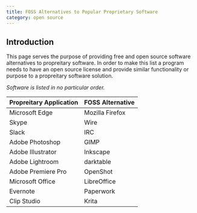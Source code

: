 ```yaml
---
title: FOSS Alternatives to Popular Proprietary Software
category: open source
---
```

## Introduction

This page serves the purpose of providing free and open source software alternatives to propreitary software. In order to make this list a program needs to have an open source license and provide similar functionality or purpose to a propreitary software solution.

*Software is listed in no particular order.*

| Propreitary Application | FOSS Alternative |
| --- | --- |
| Microsoft Edge | Mozilla Firefox |
| Skype | Wire |
| Slack | IRC |
| Adobe Photoshop | GIMP | 
| Adobe Illustrator | Inkscape |
| Adobe Lightroom | darktable |
| Adobe Premiere Pro | OpenShot |
| Microsoft Office | LibreOffice |
| Evernote | Paperwork |
| Clip Studio | Krita |
